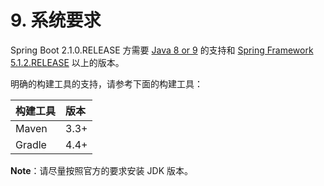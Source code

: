 # 9. 系统要求

Spring Boot 2.1.0.RELEASE 方需要 [Java 8 or 9](https://www.java.com/en/) 的支持和 [Spring Framework 5.1.2.RELEASE](https://docs.spring.io/spring/docs/5.1.2.RELEASE/spring-framework-reference/) 以上的版本。

明确的构建工具的支持，请参考下面的构建工具：

| 构建工具 | 版本 |
| :--- | :--- |
| Maven | 3.3+ |
| Gradle | 4.4+ |

**Note**：请尽量按照官方的要求安装 JDK 版本。

